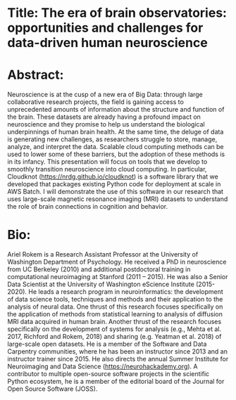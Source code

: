 # Title: The era of brain observatories: opportunities and challenges for data-driven human neuroscience

# Abstract:

Neuroscience is at the cusp of a new era of Big Data: through large collaborative research projects, the field is gaining access to unprecedented amounts of information about the structure and function of the brain. These datasets are already having a profound impact on neuroscience and they promise to help us understand the biological underpinnings of human brain health.  At the same time, the deluge of data is generating new challenges, as researchers struggle to store, manage, analyze, and interpret the data. Scalable cloud computing methods can be used to lower some of these barriers, but the adoption of these methods is in its infancy. This presentation will focus on tools that we develop to smoothly transition neuroscience into cloud computing. In particular, Cloudknot (https://nrdg.github.io/cloudknot) is a software library that we developed that packages existing Python code for deployment at scale in AWS Batch. I will demonstrate the use of this software in our research that uses large-scale magnetic resonance imaging (MRI) datasets to understand the role of brain connections in cognition and behavior.

# Bio:

 Ariel Rokem is a Research Assistant Professor at the University of Washington Department of Psychology. He received a PhD in neuroscience from UC Berkeley (2010) and additional postdoctoral training in computational neuroimaging at Stanford (2011 – 2015). He was also a Senior Data Scientist at the University of Washington eScience Institute (2015-2020). He leads a research program in neuroinformatics: the development of data science tools, techniques and methods and their application to the analysis of neural data. One thrust of this research focuses specifically on the application of methods from statistical learning to analysis of diffusion MRI data acquired in human brain. Another thrust of the research focuses specifically on the development of systems for analysis (e.g., Mehta et al. 2017, Richford and Rokem, 2018) and sharing (e.g. Yeatman et al. 2018) of large-scale open datasets. He is a member of the Software and Data Carpentry communities, where he has been an instructor since 2013 and an instructor trainer since 2015. He also directs the annual Summer Institute for Neuroimaging and Data Science (https://neurohackademy.org). A contributor to multiple open-source software projects in the scientific Python ecosystem, he is a member of the editorial board of the Journal for Open Source Software (JOSS).
